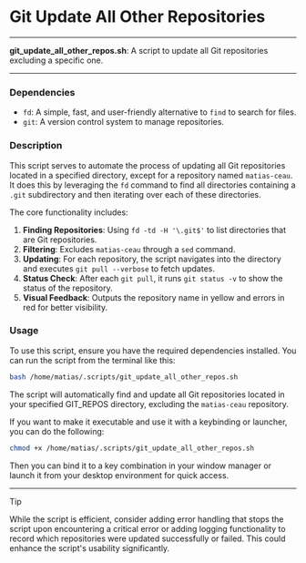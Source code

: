 # Git Update All Other Repositories

---

**git_update_all_other_repos.sh**: A script to update all Git repositories excluding a specific one.

---

### Dependencies

- `fd`: A simple, fast, and user-friendly alternative to `find` to search for files.
- `git`: A version control system to manage repositories.

### Description

This script serves to automate the process of updating all Git repositories located in a specified directory, except for a repository named `matias-ceau`. It does this by leveraging the `fd` command to find all directories containing a `.git` subdirectory and then iterating over each of these directories.

The core functionality includes:
1. **Finding Repositories**: Using `fd -td -H '\.git$'` to list directories that are Git repositories.
2. **Filtering**: Excludes `matias-ceau` through a `sed` command.
3. **Updating**: For each repository, the script navigates into the directory and executes `git pull --verbose` to fetch updates.
4. **Status Check**: After each `git pull`, it runs `git status -v` to show the status of the repository. 
5. **Visual Feedback**: Outputs the repository name in yellow and errors in red for better visibility.

### Usage

To use this script, ensure you have the required dependencies installed. You can run the script from the terminal like this:

```bash
bash /home/matias/.scripts/git_update_all_other_repos.sh
```

The script will automatically find and update all Git repositories located in your specified GIT_REPOS directory, excluding the `matias-ceau` repository.

If you want to make it executable and use it with a keybinding or launcher, you can do the following:

```bash
chmod +x /home/matias/.scripts/git_update_all_other_repos.sh
```

Then you can bind it to a key combination in your window manager or launch it from your desktop environment for quick access.

---

> [!TIP]  
> While the script is efficient, consider adding error handling that stops the script upon encountering a critical error or adding logging functionality to record which repositories were updated successfully or failed. This could enhance the script's usability significantly.